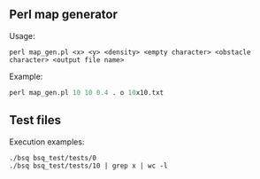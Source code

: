 ## Perl map generator
Usage:  
```
perl map_gen.pl <x> <y> <density> <empty character> <obstacle character> <output file name>
```
Example:
```perl
perl map_gen.pl 10 10 0.4 . o 10x10.txt
```

## Test files
Execution examples:
```
./bsq bsq_test/tests/0
./bsq bsq_test/tests/10 | grep x | wc -l
```
